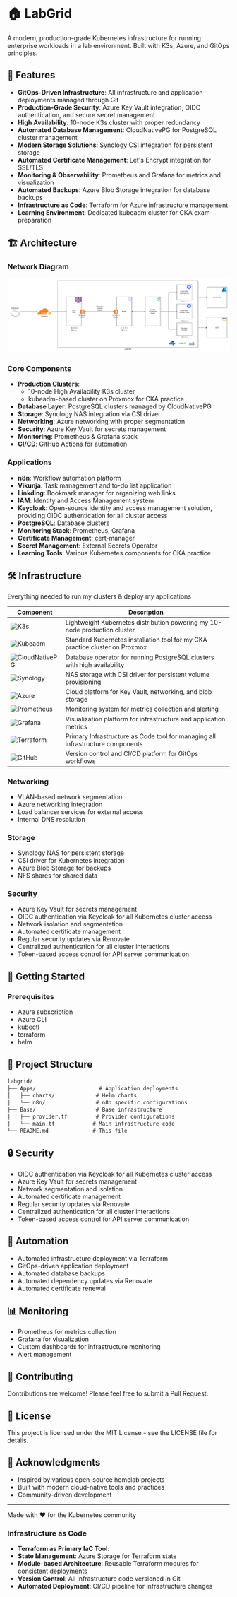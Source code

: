 # 🏠 LabGrid

A modern, production-grade Kubernetes infrastructure for running enterprise workloads in a lab environment. Built with K3s, Azure, and GitOps principles.

## 🌟 Features

- **GitOps-Driven Infrastructure**: All infrastructure and application deployments managed through Git
- **Production-Grade Security**: Azure Key Vault integration, OIDC authentication, and secure secret management
- **High Availability**: 10-node K3s cluster with proper redundancy
- **Automated Database Management**: CloudNativePG for PostgreSQL cluster management
- **Modern Storage Solutions**: Synology CSI integration for persistent storage
- **Automated Certificate Management**: Let's Encrypt integration for SSL/TLS
- **Monitoring & Observability**: Prometheus and Grafana for metrics and visualization
- **Automated Backups**: Azure Blob Storage integration for database backups
- **Infrastructure as Code**: Terraform for Azure infrastructure management
- **Learning Environment**: Dedicated kubeadm cluster for CKA exam preparation

## 🏗️ Architecture

### Network Diagram
![Labgrid Network Diagram](Documentation\images\labgrid_network.png)

### Core Components

- **Production Clusters**: 
  - 10-node High Availability K3s cluster
  - kubeadm-based cluster on Proxmox for CKA practice
- **Database Layer**: PostgreSQL clusters managed by CloudNativePG
- **Storage**: Synology NAS integration via CSI driver
- **Networking**: Azure networking with proper segmentation
- **Security**: Azure Key Vault for secrets management
- **Monitoring**: Prometheus & Grafana stack
- **CI/CD**: GitHub Actions for automation

### Applications

- **n8n**: Workflow automation platform
- **Vikunja**: Task management and to-do list application
- **Linkding**: Bookmark manager for organizing web links
- **IAM**: Identity and Access Management system
- **Keycloak**: Open-source identity and access management solution, providing OIDC authentication for all cluster access
- **PostgreSQL**: Database clusters
- **Monitoring Stack**: Prometheus, Grafana
- **Certificate Management**: cert-manager
- **Secret Management**: External Secrets Operator
- **Learning Tools**: Various Kubernetes components for CKA practice

## 🛠️ Infrastructure

Everything needed to run my clusters & deploy my applications

| Component | Description |
|-----------|-------------|
| ![K3s](https://img.shields.io/badge/K3s-FFC107?style=for-the-badge&logo=kubernetes&logoColor=black) | Lightweight Kubernetes distribution powering my 10-node production cluster |
| ![Kubeadm](https://img.shields.io/badge/Kubeadm-326CE5?style=for-the-badge&logo=kubernetes&logoColor=white) | Standard Kubernetes installation tool for my CKA practice cluster on Proxmox |
| ![CloudNativePG](https://img.shields.io/badge/CloudNativePG-336791?style=for-the-badge&logo=postgresql&logoColor=white) | Database operator for running PostgreSQL clusters with high availability |
| ![Synology](https://img.shields.io/badge/Synology-1A1A1A?style=for-the-badge&logo=synology&logoColor=white) | NAS storage with CSI driver for persistent volume provisioning |
| ![Azure](https://img.shields.io/badge/Azure-0078D4?style=for-the-badge&logo=microsoftazure&logoColor=white) | Cloud platform for Key Vault, networking, and blob storage |
| ![Prometheus](https://img.shields.io/badge/Prometheus-E6522C?style=for-the-badge&logo=prometheus&logoColor=white) | Monitoring system for metrics collection and alerting |
| ![Grafana](https://img.shields.io/badge/Grafana-F46800?style=for-the-badge&logo=grafana&logoColor=white) | Visualization platform for infrastructure and application metrics |
| ![Terraform](https://img.shields.io/badge/Terraform-7B42BC?style=for-the-badge&logo=terraform&logoColor=white) | Primary Infrastructure as Code tool for managing all infrastructure components |
| ![GitHub](https://img.shields.io/badge/GitHub-181717?style=for-the-badge&logo=github&logoColor=white) | Version control and CI/CD platform for GitOps workflows |

### Networking

- VLAN-based network segmentation
- Azure networking integration
- Load balancer services for external access
- Internal DNS resolution

### Storage

- Synology NAS for persistent storage
- CSI driver for Kubernetes integration
- Azure Blob Storage for backups
- NFS shares for shared data

### Security

- Azure Key Vault for secrets management
- OIDC authentication via Keycloak for all Kubernetes cluster access
- Network isolation and segmentation
- Automated certificate management
- Regular security updates via Renovate
- Centralized authentication for all cluster interactions
- Token-based access control for API server communication

## 🚀 Getting Started

### Prerequisites

- Azure subscription
- Azure CLI
- kubectl
- terraform
- helm


## 📁 Project Structure

```
labgrid/
├── Apps/                    # Application deployments
│   ├── charts/             # Helm charts
│   └── n8n/                # n8n specific configurations
├── Base/                   # Base infrastructure
│   ├── provider.tf         # Provider configurations
│   └── main.tf            # Main infrastructure code
└── README.md              # This file
```

## 🔒 Security

- OIDC authentication via Keycloak for all Kubernetes cluster access
- Azure Key Vault for secrets management
- Network segmentation and isolation
- Automated certificate management
- Regular security updates via Renovate
- Centralized authentication for all cluster interactions
- Token-based access control for API server communication

## 🔄 Automation

- Automated infrastructure deployment via Terraform
- GitOps-driven application deployment
- Automated database backups
- Automated dependency updates via Renovate
- Automated certificate renewal

## 📊 Monitoring

- Prometheus for metrics collection
- Grafana for visualization
- Custom dashboards for infrastructure monitoring
- Alert management

## 🤝 Contributing

Contributions are welcome! Please feel free to submit a Pull Request.

## 📝 License

This project is licensed under the MIT License - see the LICENSE file for details.

## 🙏 Acknowledgments

- Inspired by various open-source homelab projects
- Built with modern cloud-native tools and practices
- Community-driven development

---

Made with ❤️ for the Kubernetes community

### Infrastructure as Code

- **Terraform as Primary IaC Tool**:
- **State Management**: Azure Storage for Terraform state
- **Module-based Architecture**: Reusable Terraform modules for consistent deployments
- **Version Control**: All infrastructure code versioned in Git
- **Automated Deployment**: CI/CD pipeline for infrastructure changes
